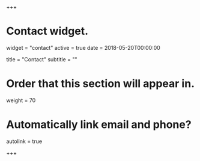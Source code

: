 +++
# Contact widget.
widget = "contact"
active = true
date = 2018-05-20T00:00:00

title = "Contact"
subtitle = ""

# Order that this section will appear in.
weight = 70

# Automatically link email and phone?
autolink = true

+++
